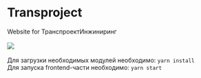 # **Transproject**
Website for ТранспроектИнжиниринг<br/><br/>
<img src="https://github.com/qookieFaitPipi/profileAssets/blob/main/transprojectAsset/mainScreen.png"><br/><br/>
Для загрузки необходимых модулей необходимо: `yarn install`<br/>
Для запуска frontend-части необходимо: `yarn start`
